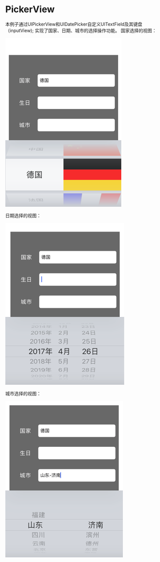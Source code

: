 # PickerView
本例子通过UIPickerView和UIDatePicker自定义UITextField及其键盘（inputView);
实现了国家、日期、城市的选择操作功能。
国家选择的视图：


![](https://github.com/wangdeming/PickerView/blob/master/国家.tiff)

日期选择的视图：


![](https://github.com/wangdeming/PickerView/blob/master/生日.tiff)

城市选择的视图：


![](https://github.com/wangdeming/PickerView/blob/master/城市.tiff)

